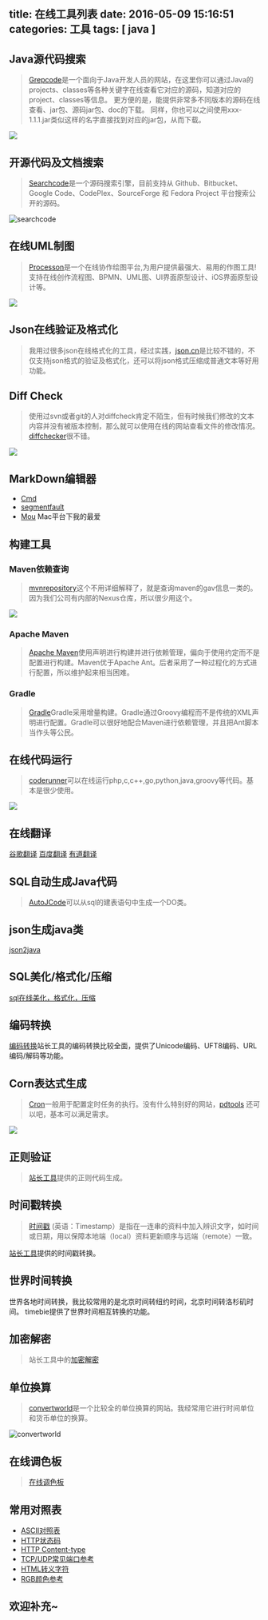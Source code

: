 title: 在线工具列表
date: 2016-05-09 15:16:51
categories: 工具
tags: [ java ]
---

## Java源代码搜索

>[Grepcode](http://grepcode.com/)是一个面向于Java开发人员的网站，在这里你可以通过Java的projects、classes等各种关键字在线查看它对应的源码，知道对应的project、classes等信息。 更方便的是，能提供非常多不同版本的源码在线查看、jar包、源码jar包、doc的下载。 同样，你也可以之间使用xxx-1.1.1.jar类似这样的名字直接找到对应的jar包，从而下载。

![](http://www.hollischuang.com/wp-content/uploads/2016/04/grepcode1-1024x279.png)

## 开源代码及文档搜索
>[Searchcode](https://searchcode.com/)是一个源码搜索引擎，目前支持从 Github、Bitbucket、Google Code、CodePlex、SourceForge 和 Fedora Project 平台搜索公开的源码。

![searchcode](http://www.hollischuang.com/wp-content/uploads/2016/04/grepcode1-1024x279.png)

## 在线UML制图
>[Processon](https://www.processon.com/)是一个在线协作绘图平台,为用户提供最强大、易用的作图工具!支持在线创作流程图、BPMN、UML图、UI界面原型设计、iOS界面原型设计等。

![](http://www.hollischuang.com/wp-content/uploads/2016/04/processon.png)

## Json在线验证及格式化
>我用过很多json在线格式化的工具，经过实践，[json.cn](http://json.cn/)是比较不错的，不仅支持json格式的验证及格式化，还可以将json格式压缩成普通文本等好用功能。

## Diff Check
>使用过svn或者git的人对diffcheck肯定不陌生，但有时候我们修改的文本内容并没有被版本控制，那么就可以使用在线的网站查看文件的修改情况。[diffchecker](https://www.diffchecker.com/)很不错。

![](http://www.hollischuang.com/wp-content/uploads/2016/04/differ-1024x612.png)

## MarkDown编辑器
- [Cmd](https://www.zybuluo.com/mdeditor)
- [segmentfault](https://segmentfault.com/write?freshman=1)
- [Mou](http://25.io/mou/) Mac平台下我的最爱

## 构建工具

### Maven依赖查询
> [mvnrepository](http://mvnrepository.com/)这个不用详细解释了，就是查询maven的gav信息一类的。因为我们公司有内部的Nexus仓库，所以很少用这个。

![](http://www.hollischuang.com/wp-content/uploads/2016/04/log4j1.png)

### Apache Maven
>[Apache Maven](http://maven.apache.org/)使用声明进行构建并进行依赖管理，偏向于使用约定而不是配置进行构建。Maven优于Apache Ant。后者采用了一种过程化的方式进行配置，所以维护起来相当困难。

### Gradle
>[Gradle](http://www.gradle.org/)Gradle采用增量构建。Gradle通过Groovy编程而不是传统的XML声明进行配置。Gradle可以很好地配合Maven进行依赖管理，并且把Ant脚本当作头等公民。

## 在线代码运行
>[coderunner](http://tool.lu/coderunner/)可以在线运行php,c,c++,go,python,java,groovy等代码。基本是很少使用。

![](http://www.hollischuang.com/wp-content/uploads/2016/04/coderunner-1024x178.png)

## 在线翻译
[谷歌翻译](https://translate.google.cn/)
[百度翻译](http://fanyi.baidu.com/)
[有道翻译](http://fanyi.youdao.com/)

## SQL自动生成Java代码
>[AutoJCode](http://www.autojcode.com/code/sql2class.jsp)可以从sql的建表语句中生成一个DO类。

## json生成java类
[json2java](http://www.bejson.com/json2javapojo/)

## SQL美化/格式化/压缩
[sql在线美化，格式化，压缩](http://tool.lu/sql/)

## 编码转换
[编码转换](http://tool.chinaz.com/tools/unicode.aspx)站长工具的编码转换比较全面，提供了Unicode编码、UFT8编码、URL编码/解码等功能。

## Corn表达式生成
>[Cron](https://zh.wikipedia.org/zh-sg/Cron)一般用于配置定时任务的执行。没有什么特别好的网站，[pdtools](http://www.pdtools.net/tools/becron.jsp)  还可以吧，基本可以满足需求。

![](http://www.hollischuang.com/wp-content/uploads/2016/04/corn.png)

## 正则验证
>[站长工具](http://tool.chinaz.com/tools/regexgenerate)提供的正则代码生成。

## 时间戳转换

>[时间戳][1] (英语：Timestamp）是指在一连串的资料中加入辨识文字，如时间或日期，用以保障本地端（local）资料更新顺序与远端（remote）一致。

[站长工具][2]提供的时间戳转换。

## 世界时间转换

世界各地时间转换，我比较常用的是北京时间转纽约时间，北京时间转洛杉矶时间。 timebie提供了世界时间相互转换的功能。

## 加密解密
>站长工具中的[加密解密](http://tool.chinaz.com/tools/textencrypt.aspx)


## 单位换算

>[convertworld](http://www.convertworld.com/zh-hans/)是一个比较全的单位换算的网站。我经常用它进行时间单位和货币单位的换算。

![convertworld](http://www.hollischuang.com/wp-content/uploads/2016/04/convertworld.png)

## 在线调色板

>[在线调色板](http://tool.chinaz.com/Tools/OnlineColor.aspx)

## 常用对照表

- [ASCII对照表](http://tool.oschina.net/commons?type=4)
- [HTTP状态码](http://tool.oschina.net/commons?type=5)
- [HTTP Content-type](http://tool.oschina.net/commons)
- [TCP/UDP常见端口参考](http://tool.oschina.net/commons?type=7)
- [HTML转义字符](http://tool.oschina.net/commons?type=2)
- [RGB颜色参考](http://tool.oschina.net/commons?type=3)

## 欢迎补充~

  [1]: https://zh.wikipedia.org/wiki/%E6%99%82%E9%96%93%E6%88%B3
  [2]: http://tool.chinaz.com/Tools/unixtime.aspx